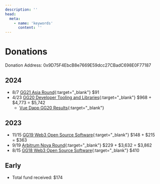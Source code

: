 ```yaml
---
description: ''
head:
  meta:
    - name: 'keywords'
      content: ''
---
```


# Donations

Donation Address: 0x9D75F4EbcB8e7669E59dcc27CBadC698E0F77187


## 2024

- 8/7 [GG21 Asia Round](https://explorer.gitcoin.co/?utm_source=grants.gitcoin.co&utm_medium=internal_link&utm_campaign=gg19&utm_content=community-rounds#/round/10/44/83){:target="_blank"} $91
- 4/23 [GG20 Developer Tooling and Libraries](https://explorer.gitcoin.co/#/round/42161/27/19){:target="_blank"} $968 + $4,773 = $5,742
  - [Vue Dapp GG20 Results](https://vue-dapp-donations.vercel.app/){:target="_blank"}

## 2023
- 11/15 [GG19 Web3 Open Source Software](https://gitcoindonordata.xyz/projects/vue-dapp/rounds/0xd4cc0dd193c7dc1d665ae244ce12d7fab337a008){:target="_blank"} $148 + $215 = $363
- 9/19 [Arbitrum Nova Round](https://explorer.gitcoin.co/#/round/42161/0x1d16f0eedf8ced25f288056ddcbb653d0f0451ad/0x1d16f0eedf8ced25f288056ddcbb653d0f0451ad-7){:target="_blank"} $229 + $3,632 = $3,862
- 8/15 [GG18 Web3 Open Source Software](https://gitcoindonordata.xyz/projects/vue-dapp/rounds/0x8de918f0163b2021839a8d84954dd7e8e151326d){:target="_blank"} $410

## Early
- Total fund received: $174
